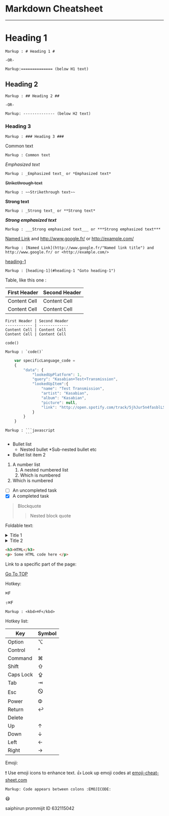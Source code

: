 Markdown Cheatsheet<a name="TOP"></a>
===================

- - - -
# Heading 1 #

    Markup : # Heading 1 #

    -OR-

    Markup:============== (below H1 text)

## Heading 2 ##

    Markup : ## Heading 2 ##
    
    -OR-

    Markup: -------------- (below H2 text)

### Heading 3 ###

    Markup : ### Heading 3 ###

Common text

    Markup : Common text

_Emphasized text_

    Markup : _Emphasized text_ or *Emphasized text*

~~Strikethrough text~~

    Markup : ~~Strikethrough text~~

__Strong text__

    Markup : _Strong text_ or **Strong text*

___Strong emphasized text___

    Markup : ___Strong emphasized text___ or ***Strong emphasized text***

[Named Link](http://www.google.fr/ "Named link title") and http://www.google.fr/ or <http://example.com/>

    Markup : [Named Link](http://www.google.fr/"Named link title") and http://www.google.fr/ or <http://example.com/>

[heading-1](#heading-1 "Goto heading-1")

    Markup : [heading-1](#heading-1 "Goto heading-1")

 Table, like this one : 

 First Header | Second Header
 ------------ | -------------
 Content Cell | Content Cell
 Content Cell | Content Cell

 ```
 First Header | Second Header
 ------------ | -------------
 Content Cell | Content Cell
 Content Cell | Content Cell
 ```

 `code()`
    
    Markup : `code()`

```javascript
    var specificLanguage_code = 
    {
        "data": {
            "lookedUpPlatform": 1,
            "query": "Kasabian+Test+Transmission",
            "lookedUpItem":{
                "name": "Test Transmission",
                "artist": "Kasabian",
                "album": "Kasabian",
                "picture": null,
                "link": "http://open.spotify.com/track/5jhJur5n4fasblLSCOcrTp"
            }
        }
    }
```

    Markup : ```javascript
             ```

* Bullet list
    * Nested bullet
        *Sub-nested bullet etc
* Bullet list item 2
1. A number list
    1. A nested numbered list
    2. Which is numbered
2. Which is numbered

- [ ] An uncompleted task
- [x] A completed task

> Blockquote
>> Nested block quote

Foldable text:

<details>
    <summary>Title 1 </summary>
    <p>Content 1 Content 1 Content 1 Content 1 Content 1 </p>
</details>
<details>
    <summary>Title 2 </summary>
    <p>Content 2 Content 2 Content 2 Content 2 Content 2 </p>
</details>

```html
<h3>HTML</h3>
<p> Some HTML code here </p>
```

Link to a specific part of the page:

[Go To TOP](#TOP)

Hotkey:

<kbd>⌘F</kbd>

<kbd>⇧⌘F</kbd>

    Markup : <kbd>⌘F</kbd>

Hotkey list:

| Key | Symbol |
| --- | --- |
| Option | ⌥ |
| Control | ^ |
| Command | ⌘ |
| Shift | ⇧ |
| Caps Lock | ⇪ |
| Tab | ⇥ |
| Esc | 🛇 |
| Power | Φ |
| Return | ↩ | 
| Delete | |
| Up | ↑ |
| Down | ↓ |
| Left | ← |
| Right | → |

Emoji: 

:exclamation: Use emoji icons to enhance text. :+1: Look up emoji codes at [emoji-cheat-sheet.com](http://emoji-cheat-sheet.com/)

    Markup: Code appears between colons :EMOJICODE:

:mask:

saiphirun prommijit ID 632115042